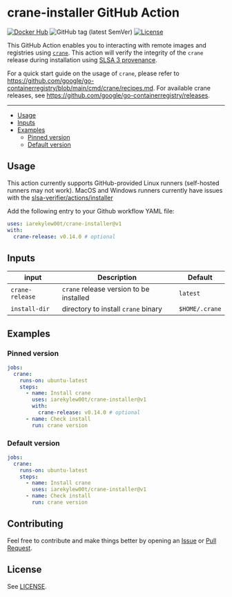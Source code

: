 # crane-installer GitHub Action

[![Docker Hub](https://img.shields.io/badge/marketplace-iarekylew00t%2Fcrane--installer-blue?style=flat)](https://hub.docker.com/r/iarekylew00t/crane-installer)
![GitHub tag (latest SemVer)](https://img.shields.io/github/v/tag/IAreKyleW00t/crane-installer?label=version)
[![License](https://img.shields.io/github/license/IAreKyleW00t/crane-installer)](https://github.com/IAreKyleW00t/crane-installer/blob/main/LICENSE)

This GitHub Action enables you to interacting with remote images and registries using [`crane`](https://github.com/google/go-containerregistry/tree/main/cmd/crane). This action will verify the integrity of the `crane` release during installation using [SLSA 3 provenance](https://slsa.dev/).

For a quick start guide on the usage of `crane`, please refer to https://github.com/google/go-containerregistry/blob/main/cmd/crane/recipes.md. For available crane releases, see https://github.com/google/go-containerregistry/releases.

---

- [Usage](#usage)
- [Inputs](#inputs)
- [Examples](#examples)
  - [Pinned version](#pinned-version)
  - [Default version](#pinned-version)

## Usage

This action currently supports GitHub-provided Linux runners (self-hosted runners may not work). MacOS and Windows runners currently have issues with the [slsa-verifier/actions/installer](https://github.com/slsa-framework/slsa-verifier/tree/main/actions/installer)

Add the following entry to your Github workflow YAML file:

```yaml
uses: iarekylew00t/crane-installer@v1
with:
  crane-release: v0.14.0 # optional
```

## Inputs

| input           | Description                             | Default        |
| --------------- | --------------------------------------- | -------------- |
| `crane-release` | `crane` release version to be installed | `latest`       |
| `install-dir`   | directory to install `crane` binary     | `$HOME/.crane` |

## Examples

### Pinned version

```yaml
jobs:
  crane:
    runs-on: ubuntu-latest
    steps:
      - name: Install crane
        uses: iarekylew00t/crane-installer@v1
        with:
          crane-release: v0.14.0 # optional
      - name: Check install
        run: crane version
```

### Default version

```yaml
jobs:
  crane:
    runs-on: ubuntu-latest
    steps:
      - name: Install crane
        uses: iarekylew00t/crane-installer@v1
      - name: Check install
        run: crane version
```

## Contributing

Feel free to contribute and make things better by opening an [Issue](https://github.com/IAreKyleW00t/crane-installer/issues) or [Pull Request](https://github.com/IAreKyleW00t/crane-installer/pulls).

## License

See [LICENSE](https://github.com/IAreKyleW00t/crane-installer/blob/main/LICENSE).
